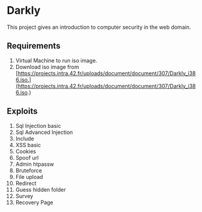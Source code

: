 # Darkly

This project gives an introduction to computer security in the web domain.

## Requirements

1. Virtual Machine to run iso image.
1. Download iso image from
[https://projects.intra.42.fr/uploads/document/document/307/Darkly_i386.iso.](https://projects.intra.42.fr/uploads/document/document/307/Darkly_i386.iso.)

## Exploits

1. Sql Injection basic
2. Sql Advanced Injection
3. Include
4. XSS basic
5. Cookies
6. Spoof url
7. Admin htpassw
8. Bruteforce
9. File upload
10. Redirect
11. Guess hidden folder
12. Survey
13. Recovery Page
